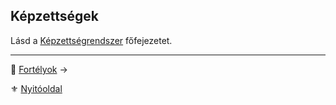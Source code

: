 ## Képzettségek

Lásd a [Képzettségrendszer](030_00_kepzettsegrendszer.md) főfejezetet.

---

🔗 [Fortélyok](010_07_03_fortelyok_99.md) →

⚜️ [Nyitóoldal](start.md#1-karakteralkot%C3%A1s)
